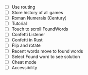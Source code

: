 - [ ] Use routing
- [ ] Store history of all games
- [ ] Roman Numerals (Century)
- [ ] Tutorial
- [ ] Touch to scroll FoundWords
- [ ] Confetti Listener
- [ ] Confetti in Rust
- [ ] Flip and rotate
- [ ] Recent words move to found words
- [ ] Select Found word to see solution
- [ ] Cheat mode
- [ ] Accessibility